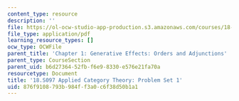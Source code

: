 ```yaml
---
content_type: resource
description: ''
file: https://ol-ocw-studio-app-production.s3.amazonaws.com/courses/18-s097-applied-category-theory-january-iap-2019/876f9108793b984ff3a0c6f38d50b1a1_18-s097iap19ps1.pdf
file_type: application/pdf
learning_resource_types: []
ocw_type: OCWFile
parent_title: 'Chapter 1: Generative Effects: Orders and Adjunctions'
parent_type: CourseSection
parent_uid: b6d27364-52fb-f6e9-8330-e576e21fa70a
resourcetype: Document
title: '18.S097 Applied Category Theory: Problem Set 1'
uid: 876f9108-793b-984f-f3a0-c6f38d50b1a1
---
```

